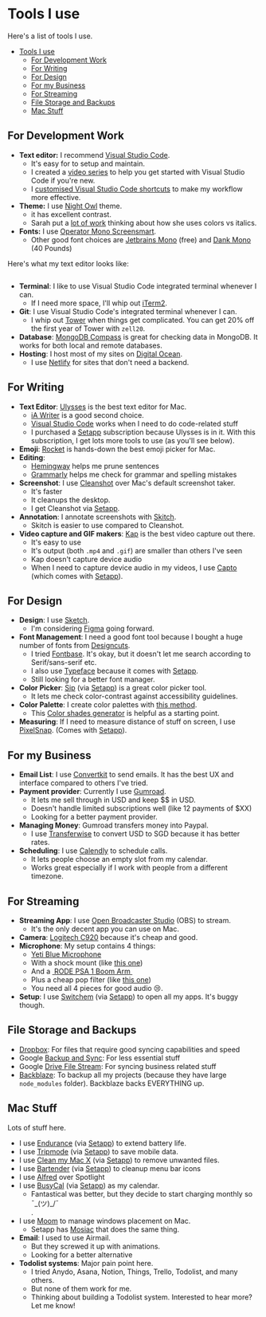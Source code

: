 # Tools I use

Here's a list of tools I use.

- [Tools I use](#tools-i-use)
  - [For Development Work](#for-development-work)
  - [For Writing](#for-writing)
  - [For Design](#for-design)
  - [For my Business](#for-my-business)
  - [For Streaming](#for-streaming)
  - [File Storage and Backups](#file-storage-and-backups)
  - [Mac Stuff](#mac-stuff)

## For Development Work

- **Text editor:** I recommend [Visual Studio Code][1].
	- It's easy for to setup and maintain.
	- I created a [video series][2] to help you get started with Visual Studio Code if you're new.
	- I [customised Visual Studio Code shortcuts][3] to make my workflow more effective.
- **Theme:** I use [Night Owl][4] theme.
	- it has excellent contrast.
	- Sarah put a [lot of work][5] thinking about how she uses colors vs italics.
- **Fonts:** I use [Operator Mono Screensmart][6].
	- Other good font choices are [Jetbrains Mono][7] (free) and [Dank Mono][8] (40 Pounds)

Here's what my text editor looks like:

<figure role="figure">
  <img src="/images/tools/text-editor.png" alt="">
</figure>

- **Terminal**: I like to use Visual Studio Code integrated terminal whenever I can.
	- If I need more space, I'll whip out [iTerm2][9].
- **Git**: I use Visual Studio Code's integrated terminal whenever I can.
	- I whip out [Tower][10] when things get complicated. You can get 20% off the first year of Tower with `zell20`.
- **Database**: [MongoDB Compass][11] is great for checking data in MongoDB. It works for both local and remote databases.
- **Hosting**: I host most of my sites on [Digital Ocean][12].
	- I use [Netlify][13] for sites that don't need a backend.

## For Writing

- **Text Editor**: [Ulysses][14] is the best text editor for Mac.
	- [iA Writer][15] is a good second choice.
	- [Visual Studio Code][16] works when I need to do code-related stuff
	- I purchased a [Setapp][17] subscription because Ulysses is in it. With this subscription, I get lots more tools to use (as you'll see below).
- **Emoji**: [Rocket][18] is hands-down the best emoji picker for Mac.
- **Editing**:
	- [Hemingway][19] helps me prune sentences
	- [Grammarly][20] helps me check for grammar and spelling mistakes
- **Screenshot**: I use [Cleanshot]() over Mac's default screenshot taker.
	- It's faster
	- It cleanups the desktop.
	- I get Cleanshot via [Setapp][22].
- **Annotation**: I annotate screenshots with [Skitch]().
	- Skitch is easier to use compared to Cleanshot.
- **Video capture and GIF makers**: [Kap]() is the best video capture out there.
	- It's easy to use
	- It's output (both `.mp4` and `.gif`) are smaller than others I've seen
	- Kap doesn't capture device audio
	- When I need to capture device audio in my videos, I use [Capto]() (which comes with [Setapp][26]).

## For Design

- **Design**: I use [Sketch][27].
	- I'm considering [Figma][28] going forward.
- **Font Management**: I need a good font tool because I bought a huge number of fonts from [Designcuts][29].
	- I tried [Fontbase][30]. It's okay, but it doesn't let me search according to Serif/sans-serif etc.
	- I also use [Typeface][31] because it comes with [Setapp][32].
	- Still looking for a better font manager.
- **Color Picker**: [Sip][33] (via [Setapp][34]) is a great color picker tool.
	- It lets me check color-contrast against accessibility guidelines.
- **Color Palette**: I create color palettes with [this method][35].
	- This [Color shades generator][36] is helpful as a starting point.
- **Measuring**: If I need to measure distance of stuff on screen, I use [PixelSnap][37]. (Comes with [Setapp][38]).

## For my Business

- **Email List**: I use [Convertkit][39] to send emails. It has the best UX and interface compared to others I've tried.
- **Payment provider**: Currently I use [Gumroad][40].
	- It lets me sell through in USD and keep $$ in USD.
	- Doesn't handle limited subscriptions well (like 12 payments of $XX)
	- Looking for a better payment provider.
- **Managing Money**: Gumroad transfers money into Paypal.
	- I use [Transferwise][41] to convert USD to SGD because it has better rates.
- **Scheduling**: I use [Calendly][42] to schedule calls.
	- It lets people choose an empty slot from my calendar.
	- Works great especially if I work with people from a different timezone.

## For Streaming

- **Streaming App**: I use [Open Broadcaster Studio]() (OBS) to stream.
	- It's the only decent app you can use on Mac.
- **Camera**: [Logitech C920][44] because it's cheap and good.
- **Microphone**: My setup contains 4 things:
	- [Yeti Blue Microphone][45]
	- With a shock mount (like [this one][46])
	- And a [ RODE PSA 1 Boom Arm ][47]
	- Plus a cheap pop filter (like [this one][48])
	- You need all 4 pieces for good audio 😢.
- **Setup**: I use [Switchem][49] (via [Setapp][50]) to open all my apps. It's buggy though.

## File Storage and Backups

- [Dropbox][51]: For files that require good syncing capabilities and speed
- Google [Backup and Sync][52]: For less essential stuff
- Google [Drive File Stream][53]: For syncing business related stuff
- [Backblaze][54]: To backup all my projects (because they have large `node_modules` folder). Backblaze backs EVERYTHING up.

## Mac Stuff

Lots of stuff here.

- I use [Endurance][55] (via [Setapp][56]) to extend battery life.
- I use [Tripmode][57] (via [Setapp][58]) to save mobile data.
- I use [Clean my Mac X][59] (via [Setapp][60]) to remove unwanted files.
- I use [Bartender][61] (via [Setapp][62]) to cleanup menu bar icons
- I use [Alfred][63] over Spotlight
- I use [BusyCal][64] (via [Setapp][65]) as my calendar.
	- Fantastical was better, but they decide to start charging monthly so <div class="kaomoji">¯\_(ツ)_/¯</div>.
- I use [Moom][66] to manage windows placement on Mac.
	- Setapp has [Mosiac][67] that does the same thing.
- **Email**: I used to use Airmail.
	- But they screwed it up with animations.
	- Looking for a better alternative
- **Todolist systems**: Major pain point here.
	- I tried Anydo, Asana, Notion, Things, Trello, Todolist, and many others.
	- But none of them work for me.
	- Thinking about building a Todolist system. Interested to hear more? Let me know!

[1]:	https://code.visualstudio.com
[2]:	https://www.youtube.com/playlist?list=PLht38HefjmzGWN0CUHGqjliTSuhXFTDG5
[3]:	/blog/mac-and-windows-vscode-keybindings
[4]:	https://marketplace.visualstudio.com/items?itemName=sdras.night-owl
[5]:	https://github.com/sdras/night-owl-vscode-theme/issues/202#issuecomment-587393036
[6]:	https://www.typography.com/fonts/operator/styles/operatormonoscreensmart
[7]:	https://www.jetbrains.com/lp/mono/
[8]:	https://dank.sh
[9]:	https://iterm2.com
[10]:	https://www.git-tower.com
[11]:	https://www.mongodb.com/products/compass
[12]:	https://m.do.co/c/64daa7a7a455
[13]:	https://www.netlify.com
[14]:	https://setapp.sjv.io/c/2100771/344477/5114 "Ulysses"
[15]:	https://ia.net/writer
[16]:	https://code.visualstudio.com
[17]:	https://setapp.sjv.io/c/2100771/344537/5114 "Setapp"
[18]:	https://matthewpalmer.net/rocket/
[19]:	http://www.hemingwayapp.com
[20]:	https://www.grammarly.com
[22]:	https://setapp.sjv.io/c/2100771/344537/5114 "Setapp"
[26]:	https://setapp.sjv.io/c/2100771/344537/5114 "Setapp"
[27]:	https://www.sketch.com
[28]:	https://www.figma.com
[29]:	https://www.designcuts.com/?ref=zellliew
[30]:	https://fontba.se
[31]:	https://setapp.sjv.io/c/2100771/507348/5114 "Typeface App"
[32]:	https://setapp.sjv.io/c/2100771/344537/5114 "Setapp"
[33]:	https://setapp.sjv.io/c/2100771/344463/5114 "Sip"
[34]:	https://setapp.sjv.io/c/2100771/344537/5114 "Setapp"
[35]:	https://refactoringui.com/previews/building-your-color-palette/
[36]:	https://superdevresources.com/tools/color-shades#deac38
[37]:	https://setapp.sjv.io/c/2100771/689691/5114 "Pixel Snap"
[38]:	https://setapp.sjv.io/c/2100771/344537/5114 "Setapp"
[39]:	http://mbsy.co/clb2r
[40]:	https://gumroad.com
[41]:	https://transferwise.com/invite/u/weel16
[42]:	https://calendly.com
[44]:	https://amzn.to/2TblTzg
[45]:	https://amzn.to/2PBeA1K
[46]:	https://amzn.to/39g6kvE
[47]:	https://amzn.to/38jLF8Z
[48]:	https://amzn.to/2wiuFCv
[49]:	https://setapp.sjv.io/c/2100771/406331/5114 "Switchem"
[50]:	https://setapp.sjv.io/c/2100771/344537/5114 "Setapp"
[51]:	https://db.tt/VsPxOidO
[52]:	https://www.google.com/drive/download/
[53]:	https://www.google.com/drive/download/
[54]:	https://secure.backblaze.com/r/00d523
[55]:	https://setapp.sjv.io/c/2100771/486898/5114 "Endurance"
[56]:	https://setapp.sjv.io/c/2100771/344537/5114 "Setapp"
[57]:	https://setapp.sjv.io/c/2100771/383992/5114 "Trip Mode"
[58]:	https://setapp.sjv.io/c/2100771/344537/5114 "Setapp"
[59]:	https://setapp.sjv.io/c/2100771/344326/5114 "Clean my Mac"
[60]:	https://setapp.sjv.io/c/2100771/344537/5114 "Setapp"
[61]:	https://setapp.sjv.io/c/2100771/443665/5114 "Bartender"
[62]:	https://setapp.sjv.io/c/2100771/344537/5114 "Setapp"
[63]:	https://www.alfredapp.com
[64]:	https://setapp.sjv.io/c/2100771/471907/5114 "Busycal"
[65]:	https://setapp.sjv.io/c/2100771/344537/5114 "Setapp"
[66]:	https://manytricks.com/moom/
[67]:	https://setapp.sjv.io/c/2100771/354736/5114 "Mosaic"
